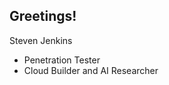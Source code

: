 <h2 align="left"> Greetings! </h2>


Steven Jenkins
-  Penetration Tester 
-  Cloud Builder and AI Researcher
